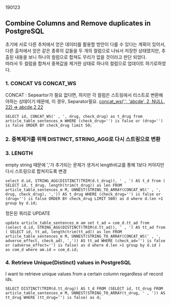 190123

## Combine Columns and Remove duplicates in PostgreSQL

초기에 서로 다른 추처에서 얻은 데이터를 활용할 방안이 다를 수 있다는 계획이 있어서,
다른 출처에서 얻은 같은 종류의 값들을 두 개의 컬럼으로 나눠서 저장한 상태였지만,
추출된 내용을 보니 하나의 컬럼으로 합쳐도 무리가 없을 것이라고 판단 되었다.
<br>
따라서 두 컬럼을 합쳐서 중복값을 제거한 상태로 하나의 컬럼으로 업데이트 하기로하였다.
<br>

### 1. CONCAT VS CONCAT_WS
CONCAT : Sepeartor가 필요 없다면,
하지만 각 컬럼은 스트링에서 리스트로 변환해야하는 상태이기 때문에, 이 경우, Separator필요.
[concat_ws(',', 'abcde', 2, NULL, 22)	=> abcde,2,22](https://www.postgresql.org/docs/current/functions-string.html#FUNCTIONS-STRING-OTHER)

` SELECT id, CONCAT_WS(' , ', drug, check_drug) as t_drug
from article_table_sentences_m
WHERE (check_drug='') is false or (drug='') is false
ORDER BY check_drug
limit 50; `

### 2. 중복제거를 위해 DISTINCT, STRING_AGG로 다시 스트링으로 변환

### 3. LENGTH
empty string 때문에 ','가 추가되는 문제가 생겨서 length비교를 통해 1보다 커야지만 다시 스트링으로 합쳐지도록 변경

` select d.id,
STRING_AGG(DISTINCT(TRIM(d.t_drug)), ' , ') AS t_d
from (
SELECT id, t_drug, length(trim(t_drug)) as len
FROM article_table_sentences_m M,
	UNNEST(STRING_TO_ARRAY(CONCAT_WS(' , ', drug, check_drug), ',')) AS t_drug
WHERE (check_drug='') is false or (drug='') is false
ORDER BY check_drug
LIMIT 500) as d
where d.len >1
group by d.id; `


정돈된 쿼리로 UPDATE

` update article_table_sentences_m am
set t_ad = com_d.tt_ad
from
(select d.id,
	STRING_AGG(DISTINCT(TRIM(d.tt_ad)), ' , ') AS tt_ad
	from (
		SELECT id, tt_ad, length(trim(tt_ad)) as len
		FROM article_table_sentences_m M,
			UNNEST(STRING_TO_ARRAY(CONCAT_WS(' , ', adverse_effect, check_ad), ',')) AS tt_ad
		WHERE (check_ad='') is false or (adverse_effect='') is false) as d
	where d.len >1
	group by d.id
) as com_d
where am.id = com_d.id; `


### 4. Retrieve Unique(Distinct) values in PostgreSQL
I want to retrieve unique values from a certain column regardless of record ids.
<br>

` SELECT DISTINCT(TRIM(d.tt_drug)) AS t_d
FROM
(SELECT id, tt_drug
FROM article_table_sentences_m M,
	UNNEST(STRING_TO_ARRAY(t_drug, ' , ')) AS tt_drug
WHERE (tt_drug='') is false) as d; `
